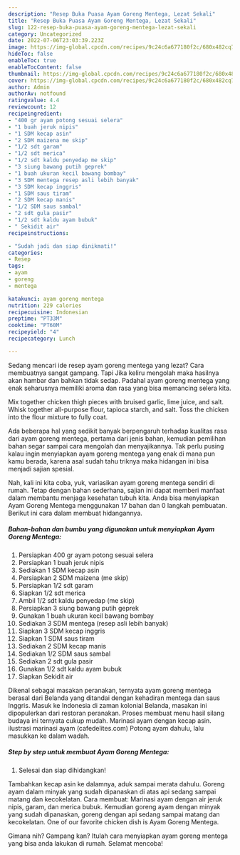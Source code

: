 ```yaml
---
description: "Resep Buka Puasa Ayam Goreng Mentega, Lezat Sekali"
title: "Resep Buka Puasa Ayam Goreng Mentega, Lezat Sekali"
slug: 122-resep-buka-puasa-ayam-goreng-mentega-lezat-sekali
category: Uncategorized
date: 2022-07-06T23:03:39.223Z
image: https://img-global.cpcdn.com/recipes/9c24c6a677180f2c/680x482cq70/ayam-goreng-mentega-foto-resep-utama.jpg
hideToc: false
enableToc: true
enableTocContent: false
thumbnail: https://img-global.cpcdn.com/recipes/9c24c6a677180f2c/680x482cq70/ayam-goreng-mentega-foto-resep-utama.jpg
cover: https://img-global.cpcdn.com/recipes/9c24c6a677180f2c/680x482cq70/ayam-goreng-mentega-foto-resep-utama.jpg
author: Admin
authorAv: notfound
ratingvalue: 4.4
reviewcount: 12
recipeingredient:
- "400 gr ayam potong sesuai selera"
- "1 buah jeruk nipis"
- "1 SDM kecap asin"
- "2 SDM maizena me skip"
- "1/2 sdt garam"
- "1/2 sdt merica"
- "1/2 sdt kaldu penyedap me skip"
- "3 siung bawang putih geprek"
- "1 buah ukuran kecil bawang bombay"
- "3 SDM mentega resep asli lebih banyak"
- "3 SDM kecap inggris"
- "1 SDM saus tiram"
- "2 SDM kecap manis"
- "1/2 SDM saus sambal"
- "2 sdt gula pasir"
- "1/2 sdt kaldu ayam bubuk"
- " Sekidit air"
recipeinstructions:

- "Sudah jadi dan siap dinikmati!"
categories:
- Resep
tags:
- ayam
- goreng
- mentega

katakunci: ayam goreng mentega 
nutrition: 229 calories
recipecuisine: Indonesian
preptime: "PT33M"
cooktime: "PT60M"
recipeyield: "4"
recipecategory: Lunch

---
```



Sedang mencari ide resep ayam goreng mentega yang lezat? Cara membuatnya sangat gampang. Tapi Jika keliru mengolah maka hasilnya akan hambar dan bahkan tidak sedap. Padahal ayam goreng mentega yang enak seharusnya memiliki aroma dan rasa yang bisa memancing selera kita.


Mix together chicken thigh pieces with bruised garlic, lime juice, and salt. Whisk together all-purpose flour, tapioca starch, and salt. Toss the chicken into the flour mixture to fully coat.

Ada beberapa hal yang sedikit banyak berpengaruh terhadap kualitas rasa dari ayam goreng mentega, pertama dari jenis bahan, kemudian pemilihan bahan segar sampai cara mengolah dan menyajikannya. Tak perlu pusing kalau ingin menyiapkan ayam goreng mentega yang enak di mana pun kamu berada, karena asal sudah tahu triknya maka hidangan ini bisa menjadi sajian spesial.


Nah, kali ini kita coba, yuk, variasikan ayam goreng mentega sendiri di rumah. Tetap dengan bahan sederhana, sajian ini dapat memberi manfaat dalam membantu menjaga kesehatan tubuh kita. Anda bisa menyiapkan Ayam Goreng Mentega menggunakan 17 bahan dan 0 langkah pembuatan. Berikut ini cara dalam membuat hidangannya.

<!--inarticleads1-->

##### Bahan-bahan dan bumbu yang digunakan untuk menyiapkan Ayam Goreng Mentega:

1. Persiapkan 400 gr ayam potong sesuai selera
1. Persiapkan 1 buah jeruk nipis
1. Sediakan 1 SDM kecap asin
1. Persiapkan 2 SDM maizena (me skip)
1. Persiapkan 1/2 sdt garam
1. Siapkan 1/2 sdt merica
1. Ambil 1/2 sdt kaldu penyedap (me skip)
1. Persiapkan 3 siung bawang putih geprek
1. Gunakan 1 buah ukuran kecil bawang bombay
1. Sediakan 3 SDM mentega (resep asli lebih banyak)
1. Siapkan 3 SDM kecap inggris
1. Siapkan 1 SDM saus tiram
1. Sediakan 2 SDM kecap manis
1. Sediakan 1/2 SDM saus sambal
1. Sediakan 2 sdt gula pasir
1. Gunakan 1/2 sdt kaldu ayam bubuk
1. Siapkan  Sekidit air


Dikenal sebagai masakan peranakan, ternyata ayam goreng mentega berasal dari Belanda yang ditandai dengan kehadiran mentega dan saus Inggris. Masuk ke Indonesia di zaman kolonial Belanda, masakan ini dipopulerkan dari restoran peranakan. Proses membuat menu hasil silang budaya ini ternyata cukup mudah. Marinasi ayam dengan kecap asin. ilustrasi marinasi ayam (cafedelites.com) Potong ayam dahulu, lalu masukkan ke dalam wadah. 

<!--inarticleads2-->

##### Step by step untuk membuat Ayam Goreng Mentega:


1. Selesai dan siap dihidangkan!

Tambahkan kecap asin ke dalamnya, aduk sampai merata dahulu. Goreng ayam dalam minyak yang sudah dipanaskan di atas api sedang sampai matang dan kecokelatan. Cara membuat: Marinasi ayam dengan air jeruk nipis, garam, dan merica bubuk. Kemudian goreng ayam dengan minyak yang sudah dipanaskan, goreng dengan api sedang sampai matang dan kecokelatan. One of our favorite chicken dish is Ayam Goreng Mentega. 

Gimana nih? Gampang kan? Itulah cara menyiapkan ayam goreng mentega yang bisa anda lakukan di rumah. Selamat mencoba!
